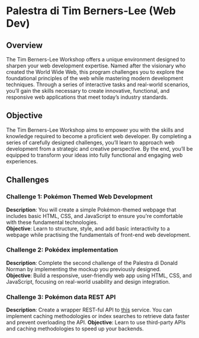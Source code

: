 # Palestra di Tim Berners-Lee (Web Dev)

## Overview
The Tim Berners-Lee Workshop offers a unique environment designed to sharpen your web development expertise. 
Named after the visionary who created the World Wide Web, this program challenges you to explore the foundational principles of the web while mastering modern development techniques. 
Through a series of interactive tasks and real-world scenarios, you’ll gain the skills necessary to create innovative, functional, and responsive web applications that meet today’s industry standards.

## Objective
The Tim Berners-Lee Workshop aims to empower you with the skills and knowledge required to become a proficient web developer. 
By completing a series of carefully designed challenges, you’ll learn to approach web development from a strategic and creative perspective. 
By the end, you’ll be equipped to transform your ideas into fully functional and engaging web experiences.

## Challenges

### Challenge 1: Pokémon Themed Web Development
**Description**: You will create a simple Pokémon-themed webpage that includes basic HTML, CSS, and JavaScript to ensure you're comfortable with these fundamental technologies. <br>
**Objective**: Learn to structure, style, and add basic interactivity to a webpage while practising the fundamentals of front-end web development.

### Challenge 2: Pokédex implementation
**Description**: Complete the second challenge of the Palestra di Donald Norman by implementing the mockup you previously designed. <br>
**Objective**: Build a responsive, user-friendly web app using HTML, CSS, and JavaScript, focusing on real-world usability and design integration.

### Challenge 3: Pokémon data REST API
**Description**: Create a wrapper REST-ful API to [this](https://pokeapi.co/docs/v2) service. You can implement caching methodologies or index searches to retrieve data faster and prevent overloading the API.
**Objective**: Learn to use third-party APIs and caching methodologies to speed up your backends.
